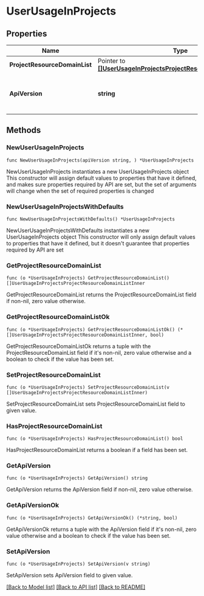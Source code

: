 # UserUsageInProjects

## Properties

Name | Type | Description | Notes
------------ | ------------- | ------------- | -------------
**ProjectResourceDomainList** | Pointer to [**[]UserUsageInProjectsProjectResourceDomainListInner**](UserUsageInProjectsProjectResourceDomainListInner.md) |  | [optional] 
**ApiVersion** | **string** | API Version of the Nutanix v3 API framework. | [readonly] [default to "3.1.0"]

## Methods

### NewUserUsageInProjects

`func NewUserUsageInProjects(apiVersion string, ) *UserUsageInProjects`

NewUserUsageInProjects instantiates a new UserUsageInProjects object
This constructor will assign default values to properties that have it defined,
and makes sure properties required by API are set, but the set of arguments
will change when the set of required properties is changed

### NewUserUsageInProjectsWithDefaults

`func NewUserUsageInProjectsWithDefaults() *UserUsageInProjects`

NewUserUsageInProjectsWithDefaults instantiates a new UserUsageInProjects object
This constructor will only assign default values to properties that have it defined,
but it doesn't guarantee that properties required by API are set

### GetProjectResourceDomainList

`func (o *UserUsageInProjects) GetProjectResourceDomainList() []UserUsageInProjectsProjectResourceDomainListInner`

GetProjectResourceDomainList returns the ProjectResourceDomainList field if non-nil, zero value otherwise.

### GetProjectResourceDomainListOk

`func (o *UserUsageInProjects) GetProjectResourceDomainListOk() (*[]UserUsageInProjectsProjectResourceDomainListInner, bool)`

GetProjectResourceDomainListOk returns a tuple with the ProjectResourceDomainList field if it's non-nil, zero value otherwise
and a boolean to check if the value has been set.

### SetProjectResourceDomainList

`func (o *UserUsageInProjects) SetProjectResourceDomainList(v []UserUsageInProjectsProjectResourceDomainListInner)`

SetProjectResourceDomainList sets ProjectResourceDomainList field to given value.

### HasProjectResourceDomainList

`func (o *UserUsageInProjects) HasProjectResourceDomainList() bool`

HasProjectResourceDomainList returns a boolean if a field has been set.

### GetApiVersion

`func (o *UserUsageInProjects) GetApiVersion() string`

GetApiVersion returns the ApiVersion field if non-nil, zero value otherwise.

### GetApiVersionOk

`func (o *UserUsageInProjects) GetApiVersionOk() (*string, bool)`

GetApiVersionOk returns a tuple with the ApiVersion field if it's non-nil, zero value otherwise
and a boolean to check if the value has been set.

### SetApiVersion

`func (o *UserUsageInProjects) SetApiVersion(v string)`

SetApiVersion sets ApiVersion field to given value.



[[Back to Model list]](../README.md#documentation-for-models) [[Back to API list]](../README.md#documentation-for-api-endpoints) [[Back to README]](../README.md)


